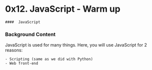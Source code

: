 # 0x12. JavaScript - Warm up
```####  JavaScript```


### Background Content
JavaScript is used for many things. Here, you will use JavaScript for 2 reasons:

 	- Scripting (same as we did with Python)
 	- Web front-end


